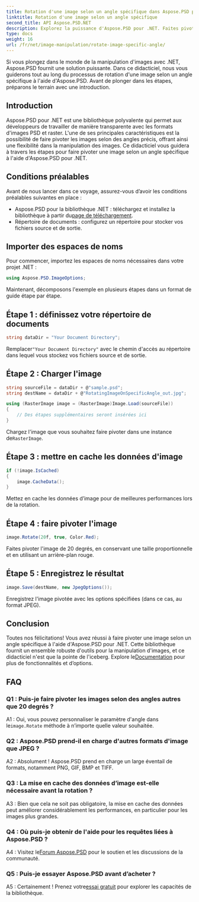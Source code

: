 ```yaml
---
title: Rotation d'une image selon un angle spécifique dans Aspose.PSD pour .NET
linktitle: Rotation d'une image selon un angle spécifique
second_title: API Aspose.PSD.NET
description: Explorez la puissance d'Aspose.PSD pour .NET. Faites pivoter les images sans effort selon des angles spécifiques. Téléchargez la bibliothèque et commencez à manipuler les images de manière transparente.
type: docs
weight: 16
url: /fr/net/image-manipulation/rotate-image-specific-angle/
---
```

Si vous plongez dans le monde de la manipulation d'images avec .NET, Aspose.PSD fournit une solution puissante. Dans ce didacticiel, nous vous guiderons tout au long du processus de rotation d'une image selon un angle spécifique à l'aide d'Aspose.PSD. Avant de plonger dans les étapes, préparons le terrain avec une introduction.

## Introduction

Aspose.PSD pour .NET est une bibliothèque polyvalente qui permet aux développeurs de travailler de manière transparente avec les formats d'images PSD et raster. L'une de ses principales caractéristiques est la possibilité de faire pivoter les images selon des angles précis, offrant ainsi une flexibilité dans la manipulation des images. Ce didacticiel vous guidera à travers les étapes pour faire pivoter une image selon un angle spécifique à l'aide d'Aspose.PSD pour .NET.

## Conditions préalables

Avant de nous lancer dans ce voyage, assurez-vous d’avoir les conditions préalables suivantes en place :

-  Aspose.PSD pour la bibliothèque .NET : téléchargez et installez la bibliothèque à partir du[page de téléchargement](https://releases.aspose.com/psd/net/).
- Répertoire de documents : configurez un répertoire pour stocker vos fichiers source et de sortie.

## Importer des espaces de noms

Pour commencer, importez les espaces de noms nécessaires dans votre projet .NET :

```csharp
using Aspose.PSD.ImageOptions;
```

Maintenant, décomposons l'exemple en plusieurs étapes dans un format de guide étape par étape.

## Étape 1 : définissez votre répertoire de documents

```csharp
string dataDir = "Your Document Directory";
```

 Remplacer`"Your Document Directory"` avec le chemin d'accès au répertoire dans lequel vous stockez vos fichiers source et de sortie.

## Étape 2 : Charger l'image

```csharp
string sourceFile = dataDir + @"sample.psd";
string destName = dataDir + @"RotatingImageOnSpecificAngle_out.jpg";

using (RasterImage image = (RasterImage)Image.Load(sourceFile))
{
    // Des étapes supplémentaires seront insérées ici
}
```

 Chargez l'image que vous souhaitez faire pivoter dans une instance de`RasterImage`.

## Étape 3 : mettre en cache les données d'image

```csharp
if (!image.IsCached)
{
    image.CacheData();
}
```

Mettez en cache les données d’image pour de meilleures performances lors de la rotation.

## Étape 4 : faire pivoter l'image

```csharp
image.Rotate(20f, true, Color.Red);
```

Faites pivoter l'image de 20 degrés, en conservant une taille proportionnelle et en utilisant un arrière-plan rouge.

## Étape 5 : Enregistrez le résultat

```csharp
image.Save(destName, new JpegOptions());
```

Enregistrez l'image pivotée avec les options spécifiées (dans ce cas, au format JPEG).

## Conclusion

 Toutes nos félicitations! Vous avez réussi à faire pivoter une image selon un angle spécifique à l'aide d'Aspose.PSD pour .NET. Cette bibliothèque fournit un ensemble robuste d'outils pour la manipulation d'images, et ce didacticiel n'est que la pointe de l'iceberg. Explore le[Documentation](https://reference.aspose.com/psd/net/) pour plus de fonctionnalités et d’options.

## FAQ

### Q1 : Puis-je faire pivoter les images selon des angles autres que 20 degrés ?

 A1 : Oui, vous pouvez personnaliser le paramètre d'angle dans le`image.Rotate` méthode à n’importe quelle valeur souhaitée.

### Q2 : Aspose.PSD prend-il en charge d'autres formats d'image que JPEG ?

A2 : Absolument ! Aspose.PSD prend en charge un large éventail de formats, notamment PNG, GIF, BMP et TIFF.

### Q3 : La mise en cache des données d’image est-elle nécessaire avant la rotation ?

A3 : Bien que cela ne soit pas obligatoire, la mise en cache des données peut améliorer considérablement les performances, en particulier pour les images plus grandes.

### Q4 : Où puis-je obtenir de l'aide pour les requêtes liées à Aspose.PSD ?

 A4 : Visitez le[Forum Aspose.PSD](https://forum.aspose.com/c/psd/34) pour le soutien et les discussions de la communauté.

### Q5 : Puis-je essayer Aspose.PSD avant d’acheter ?

 A5 : Certainement ! Prenez votre[essai gratuit](https://releases.aspose.com/) pour explorer les capacités de la bibliothèque.